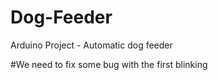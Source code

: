 # Dog-Feeder
Arduino Project - Automatic dog feeder 

#We need to fix some bug with the first blinking
